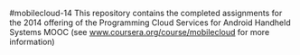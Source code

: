 #mobilecloud-14
This repository contains the completed assignments for the 2014 offering of the Programming Cloud Services for Android Handheld Systems MOOC (see www.coursera.org/course/mobilecloud for more information)
